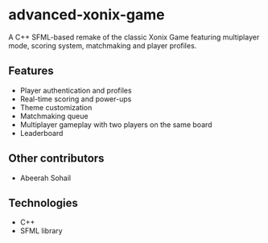 # advanced-xonix-game
A C++ SFML-based remake of the classic Xonix Game featuring multiplayer mode, scoring system, matchmaking and player profiles.

## Features
- Player authentication and profiles
- Real-time scoring and power-ups
- Theme customization
- Matchmaking queue
- Multiplayer gameplay with two players on the same board
- Leaderboard

## Other contributors
- Abeerah Sohail

## Technologies
- C++
- SFML library

